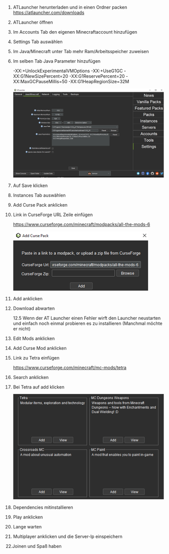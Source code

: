 1. ATLauncher herunterladen und in einen Ordner packen
	https://atlauncher.com/downloads

2. ATLauncher öffnen

3. Im Accounts Tab den eigenen Minecraftaccount hinzufügen

4. Settings Tab auswählen

5. Im Java/Minecraft unter Tab mehr Ram/Arbeitsspeicher zuweisen

6. Im selben Tab Java Parameter hinzufügen
	
	-XX:+UnlockExperimentalVMOptions 
	-XX:+UseG1GC 
	-XX:G1NewSizePercent=20 
	-XX:G1ReservePercent=20 
	-XX:MaxGCPauseMillis=50 
	-XX:G1HeapRegionSize=32M
	
	![Java Args](/images/ATM6/JavaArgs.png)
	
7. Auf Save klicken
	
8. Instances Tab auswählen

9. Add Curse Pack anklicken

10. Link in CurseForge URL Zeile einfügen
	
	https://www.curseforge.com/minecraft/modpacks/all-the-mods-6
	
	![URL](/images/ATM6/URL.png)
	
11. Add anklicken

12. Download abwarten

	12.5 Wenn der AT Launcher einen Fehler wirft den Launcher neustarten und einfach noch einmal probieren es zu installieren
	(Manchmal möchte er nicht)

13. Edit Mods anklicken

14. Add Curse Mod anklicken

15. Link zu Tetra einfügen
	
	https://www.curseforge.com/minecraft/mc-mods/tetra
	
16. Search anklicken

17. Bei Tetra auf add klicken

	![Tetra](/images/ATM6/Tetra.png)
	
18. Dependencies mitinstallieren

19. Play anklicken

20. Lange warten

21. Multiplayer anklicken und die Server-Ip einspeichern

22.Joinen und Spaß haben
